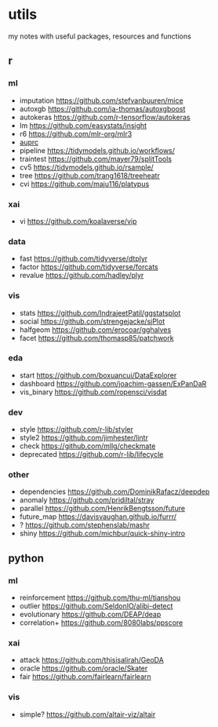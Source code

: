 # utils

my notes with useful packages, resources and functions

## r

### ml

- imputation https://github.com/stefvanbuuren/mice
- autoxgb https://github.com/ja-thomas/autoxgboost
- autokeras https://github.com/r-tensorflow/autokeras
- lm https://github.com/easystats/insight
- r6 https://github.com/mlr-org/mlr3
- [auprc](https://stats.stackexchange.com/questions/10501/calculating-aupr-in-r)
- pipeline https://tidymodels.github.io/workflows/
- traintest https://github.com/mayer79/splitTools
- cv5 https://tidymodels.github.io/rsample/
- tree https://github.com/trang1618/treeheatr
- cvi https://github.com/maju116/platypus

### xai

- vi https://github.com/koalaverse/vip

### data

- fast https://github.com/tidyverse/dtplyr
- factor https://github.com/tidyverse/forcats
- revalue https://github.com/hadley/plyr

### vis

- stats https://github.com/IndrajeetPatil/ggstatsplot
- social https://github.com/strengejacke/sjPlot
- halfgeom https://github.com/erocoar/gghalves
- facet https://github.com/thomasp85/patchwork

### eda

- start https://github.com/boxuancui/DataExplorer
- dashboard https://github.com/joachim-gassen/ExPanDaR
- vis_binary https://github.com/ropensci/visdat

### dev

- style https://github.com/r-lib/styler
- style2 https://github.com/jimhester/lintr
- check https://github.com/mllg/checkmate
- deprecated https://github.com/r-lib/lifecycle

### other

- dependencies https://github.com/DominikRafacz/deepdep
- anomaly https://github.com/pridiltal/stray
- parallel https://github.com/HenrikBengtsson/future
- future_map https://davisvaughan.github.io/furrr/
- ? https://github.com/stephenslab/mashr
- shiny https://github.com/michbur/quick-shiny-intro

## python

### ml

- reinforcement https://github.com/thu-ml/tianshou
- outlier https://github.com/SeldonIO/alibi-detect
- evolutionary https://github.com/DEAP/deap
- correlation+ https://github.com/8080labs/ppscore

### xai

- attack https://github.com/thisisalirah/GeoDA
- oracle https://github.com/oracle/Skater
- fair https://github.com/fairlearn/fairlearn

### vis

- simple? https://github.com/altair-viz/altair
